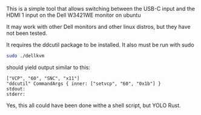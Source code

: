 This is a simple tool that allows switching between the USB-C input and the HDMI 1 input on the Dell W3421WE monitor on ubuntu

It may work with other Dell monitors and other linux distros, but they have not been tested.

It requires the ddcutil package to be installed. It also must be run with sudo

```sh
sudo ./dellkvm
```

should yield output similar to this:
```
["VCP", "60", "SNC", "x11"]
"ddcutil" CommandArgs { inner: ["setvcp", "60", "0x1b"] }
stdout: 
stderr: 
```

Yes, this all could have been done withe a shell script, but YOLO Rust.